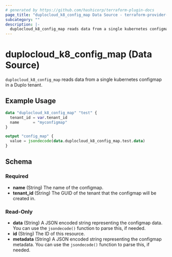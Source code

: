 ```yaml
---
# generated by https://github.com/hashicorp/terraform-plugin-docs
page_title: "duplocloud_k8_config_map Data Source - terraform-provider-duplocloud"
subcategory: ""
description: |-
  duplocloud_k8_config_map reads data from a single kubernetes configmap in a Duplo tenant.
---
```


# duplocloud_k8_config_map (Data Source)

`duplocloud_k8_config_map` reads data from a single kubernetes configmap in a Duplo tenant.

## Example Usage

```terraform
data "duplocloud_k8_config_map" "test" {
  tenant_id = var.tenant_id
  name      = "myconfigmap"
}

output "config_map" {
  value = jsondecode(data.duplocloud_k8_config_map.test.data)
}
```

<!-- schema generated by tfplugindocs -->
## Schema

### Required

- **name** (String) The name of the configmap.
- **tenant_id** (String) The GUID of the tenant that the configmap will be created in.

### Read-Only

- **data** (String) A JSON encoded string representing the configmap data. You can use the `jsondecode()` function to parse this, if needed.
- **id** (String) The ID of this resource.
- **metadata** (String) A JSON encoded string representing the configmap metadata. You can use the `jsondecode()` function to parse this, if needed.


